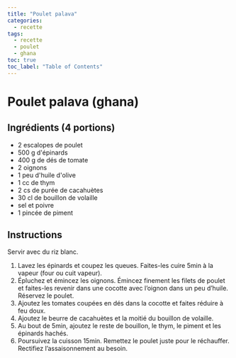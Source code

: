 ```yaml
---
title: "Poulet palava"
categories:
  - recette
tags:
  - recette
  - poulet
  - ghana
toc: true
toc_label: "Table of Contents"
---
```


# Poulet palava (ghana)

## Ingrédients (4 portions)

- 2 escalopes de poulet
- 500 g d'épinards
- 400 g de dés de tomate
- 2 oignons
- 1 peu d'huile d'olive
- 1 cc de thym
- 2 cs de purée de cacahuètes
- 30 cl de bouillon de volaille
- sel et poivre
- 1 pincée de piment

## Instructions

Servir avec du riz blanc.

1. Lavez les épinards et coupez les queues. Faites-les cuire 5min à la vapeur (four ou cuit vapeur).
1. Épluchez et émincez les oignons. Émincez finement les filets de poulet et faites-les revenir dans une cocotte avec l’oignon dans un peu d’huile. Réservez le poulet.
1. Ajoutez les tomates coupées en dés dans la cocotte et faites réduire à feu doux.
1. Ajoutez le beurre de cacahuètes et la moitié du bouillon de volaille.
1. Au bout de 5min, ajoutez le reste de bouillon, le thym, le piment et les épinards hachés.
1. Poursuivez la cuisson 15min. Remettez le poulet juste pour le réchauffer. Rectifiez l’assaisonnement au besoin.
